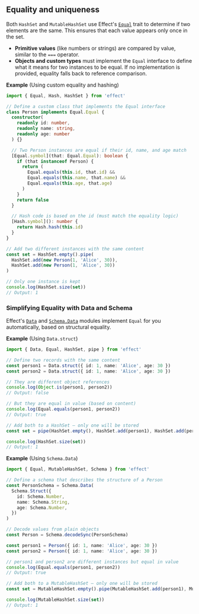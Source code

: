 ## Equality and uniqueness

Both `HashSet` and `MutableHashSet` use Effect's [`Equal`](/docs/trait/equal/) trait to determine if two elements are the same. This ensures that each value appears only once in the set.

- **Primitive values** (like numbers or strings) are compared by value, similar to the `===` operator.
- **Objects and custom types** must implement the `Equal` interface to define what it means for two instances to be equal. If no implementation is provided, equality falls back to reference comparison.

**Example** (Using custom equality and hashing)

```ts twoslash
import { Equal, Hash, HashSet } from 'effect'

// Define a custom class that implements the Equal interface
class Person implements Equal.Equal {
  constructor(
    readonly id: number,
    readonly name: string,
    readonly age: number
  ) {}

  // Two Person instances are equal if their id, name, and age match
  [Equal.symbol](that: Equal.Equal): boolean {
    if (that instanceof Person) {
      return (
        Equal.equals(this.id, that.id) &&
        Equal.equals(this.name, that.name) &&
        Equal.equals(this.age, that.age)
      )
    }
    return false
  }

  // Hash code is based on the id (must match the equality logic)
  [Hash.symbol](): number {
    return Hash.hash(this.id)
  }
}

// Add two different instances with the same content
const set = HashSet.empty().pipe(
  HashSet.add(new Person(1, 'Alice', 30)),
  HashSet.add(new Person(1, 'Alice', 30))
)

// Only one instance is kept
console.log(HashSet.size(set))
// Output: 1
```

### Simplifying Equality with Data and Schema

Effect's [`Data`](/docs/data-types/data/) and [`Schema.Data`](/docs/schema/effect-data-types/#interop-with-data) modules implement `Equal` for you automatically, based on structural equality.

**Example** (Using `Data.struct`)

```ts twoslash
import { Data, Equal, HashSet, pipe } from 'effect'

// Define two records with the same content
const person1 = Data.struct({ id: 1, name: 'Alice', age: 30 })
const person2 = Data.struct({ id: 1, name: 'Alice', age: 30 })

// They are different object references
console.log(Object.is(person1, person2))
// Output: false

// But they are equal in value (based on content)
console.log(Equal.equals(person1, person2))
// Output: true

// Add both to a HashSet — only one will be stored
const set = pipe(HashSet.empty(), HashSet.add(person1), HashSet.add(person2))

console.log(HashSet.size(set))
// Output: 1
```

**Example** (Using `Schema.Data`)

```ts twoslash
import { Equal, MutableHashSet, Schema } from 'effect'

// Define a schema that describes the structure of a Person
const PersonSchema = Schema.Data(
  Schema.Struct({
    id: Schema.Number,
    name: Schema.String,
    age: Schema.Number,
  })
)

// Decode values from plain objects
const Person = Schema.decodeSync(PersonSchema)

const person1 = Person({ id: 1, name: 'Alice', age: 30 })
const person2 = Person({ id: 1, name: 'Alice', age: 30 })

// person1 and person2 are different instances but equal in value
console.log(Equal.equals(person1, person2))
// Output: true

// Add both to a MutableHashSet — only one will be stored
const set = MutableHashSet.empty().pipe(MutableHashSet.add(person1), MutableHashSet.add(person2))

console.log(MutableHashSet.size(set))
// Output: 1
```
